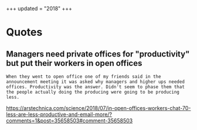 +++
updated = "2018"
+++

# Quotes

## Managers need private offices for "productivity" but put their workers in open offices

    When they went to open office one of my friends said in the announcement meeting it was asked why managers and higher ups needed offices. Productivity was the answer. Didn't seem to phase them that the people actually doing the producing were going to be producing less.

https://arstechnica.com/science/2018/07/in-open-offices-workers-chat-70-less-are-less-productive-and-email-more/?comments=1&post=35658503#comment-35658503